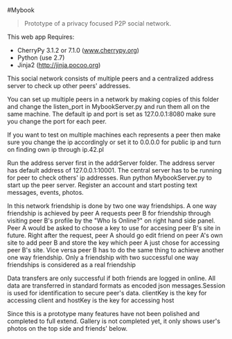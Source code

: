 #Mybook

> Prototype of a privacy focused P2P social network.

This web app Requires:  

- CherryPy 3.1.2 or 7.1.0 (www.cherrypy.org)
- Python (use 2.7)                         
- Jinja2   (http://jinja.pocoo.org)

This social network consists of multiple peers and a centralized address
server to check up other peers' addresses.

You can set up multiple peers in a network by making copies of this folder and 
change the listen_port in MybookServer.py and run them all on the same machine. 
The default ip and port is set as 127.0.0.1:8080 make sure you change the port
for each peer.

If you want to test on multiple machines each represents a peer then make sure
you change the ip accordingly or set it to 0.0.0.0 for public ip and turn on
finding own ip through ip.42.pl

Run the address server first in the addrServer folder. The address server
has default address of 127.0.0.1:10001. The central server has to be running
for peer to check others' ip addresses. Run python MybookServer.py to start 
up the peer server. Register an account and start posting text messages, 
events, photos.

In this network friendship is done by two one way friendships. A one way
friendship is achieved by peer A requests peer B for friendship through
visiting peer B's profile by the "Who Is Online?" on right hand side panel.
Peer A would be asked to choose a key to use for accesing peer B's site in
future. Right after the request, peer A should go edit friend on peer A's own
site to add peer B and store the key which peer A just chose for accessing
peer B's site. Vice versa peer B has to do the same thing to achieve another one way
friendship. Only a friendship with two successful one way friendships is
considered as a real friendship

Data transfers are only successful if both friends are logged in online. All
data are transferred in standard formats as encoded json messages.Session is used for identification to secure peer's data. clientKey is the key
for accessing client and hostKey is the key for accessing host

Since this is a prototype many features have not been polished and completed
to full extend. Gallery is not completed yet, it only shows user's photos on
the top side and friends' below.
